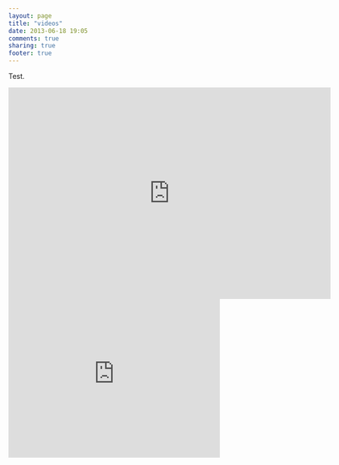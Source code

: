 ```yaml
---
layout: page
title: "videos"
date: 2013-06-18 19:05
comments: true
sharing: true
footer: true
---
```


Test.

<iframe width="640" height="420" src="http://www.youtube.com/embed/QlpzTM4euCQ" frameborder="0" allowfullscreen></iframe>

<iframe width="420" height="315" src="http://www.youtube.com/embed/KGGDlgmfVhw" frameborder="0" allowfullscreen></iframe>
